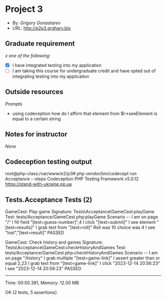 # Project 3
+ By: *Grigory Gonastarev*
+ URL: <http://e2p3.grgharv.bio>

## Graduate requirement
*x one of the following:*
+ [X] I have integrated testing into my application
+ [ ] I am taking this course for undergraduate credit and have opted out of integrating testing into my application

## Outside resources
*Prompts*
+ using codeception how do I affirm that element from $I->seeElement is equal to a certain string



## Notes for instructor
*None*

## Codeception testing output
root@php-class:/var/www/e2/p3# php vendor/bin/codecept run Acceptance --steps
Codeception PHP Testing Framework v5.0.12 https://stand-with-ukraine.pp.ua

Tests.Acceptance Tests (2) 
------------------------------------------------------------------------------------------------------------------
GameCest: Play game
Signature: Tests\Acceptance\GameCest:playGame
Test: tests/Acceptance/GameCest.php:playGame
Scenario --
 I am on page "/"
 I fill field "[test=guess-number]",4
 I click "[test=submit]"
 I see element "[test=results]"
 I grab text from "[test=roll]"
 Roll was 10 choice was 4
 I see "lost","[test=result]"
 PASSED 

GameCest: Check history and games
Signature: Tests\Acceptance\GameCest:checkHistoryAndGames
Test: tests/Acceptance/GameCest.php:checkHistoryAndGames
Scenario --
 I am on page "/history"
 I grab multiple "[test=game-link]"
 I assert greater than or equal 2,23
 I grab text from "[test=game-link]"
 I click "2023-12-14 20:56:23"
 I see "2023-12-14 20:56:23"
 PASSED 

---------------------------------------------------------------------------------------------------------------------------------------------
Time: 00:00.381, Memory: 12.00 MB

OK (2 tests, 5 assertions)